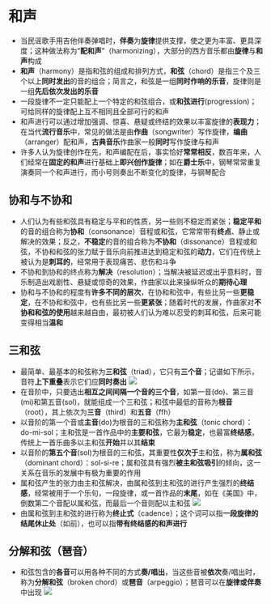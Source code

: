 # 和声
* 当民谣歌手用吉他伴奏弹唱时，**伴奏**为**旋律**提供支撑，使之更为丰富、更具深度；这种做法称为“**配和声**”（harmonizing），大部分的西方音乐都由**旋律**与**和声**构成
* **和声**（harmony）是指和弦的组成和排列方式，**和弦**（chord）是指三个及三个以上**同时发出**的音的组合；简言之，和弦是一组**同时作响的乐音**，旋律则是一组**先后依次发出的乐音**
* 一段旋律不一定只能配上一个特定的和弦组合，或**和弦进行**(progression)；可给同样的旋律配上互不相同且全部可行的和声
* 和声进行可以通过增加强调、惊喜、悬疑或终结的效果以丰富旋律的**表现力**；在当代**流行音乐**中，常见的做法是由**作曲**（songwriter）写作旋律，**编曲**（arranger）配和声，**古典音乐**作曲家一般**同时**写作旋律与和声
* 许多人认为旋律创作在先，和声编配在后，事实恰好**常常相反**，数百年来，人们经常在**固定的和声**进行基础上**即兴创作旋律**；如在**爵士乐**中，钢琴常常重复演奏同一个和声进行，而小号则奏出不断变化的旋律，与钢琴配合
## 协和与不协和
* 人们认为有些和弦具有稳定与平和的性质，另一些则不稳定而紧张；**稳定平和**的音的组合称为**协和**（consonance）音程或和弦，它常常带有**终点**、静止或解决的效果；反之，**不稳定**的音的组合称为**不协和**（dissonance）音程或和弦，不协和和弦的张力赋于音乐向前推进达到稳定和弦的**动力**，它们在传统上被认为是**刺耳的**，经常用于表现痛苦、悲伤和斗争
* 不协和到协和的终点称为**解决**（resolution）；当解决被延迟或出乎意料时，音乐制造出戏剧性、悬疑或惊奇的效果，作曲家以此来操纵听众的**期待心理**
* 协和与不协和的程度有**许多不同的层次**，在协和和弦中，有些比另一些**更稳定**，在不协和和弦中，也有些比另一些**更紧张**；随着时代的发展，作曲家对**不协和和弦的使用**越来越自由，最初被人们认为难以忍受的刺耳和弦，后来可能变得相当**温和**
## 三和弦
* 最简单、最基本的和弦称为**三和弦**（triad），它只有**三个音**；记谱如下所示，音符**上下重叠**表示它们应**同时奏出**
![](images/三和弦.jpg)
* 在音阶中，只要选出**相互之间间隔一个音的三个音**，如第一音(do)、第三音(mi)和第五音(sol)，就能组成一个三和弦；和弦中最低的音称为**根音**（root），其上依次为**三音**（third）和**五音**（ffh）
* 以音阶的第一个音或**主音**(do)为根音的三和弦称为**主和弦**（tonic chord）：do-mi-sol；主和弦是一首作品中的**主要和弦**，它最为**稳定**，也最富**终结感**，传统上一首乐曲多以主和弦**开始**并以其**结束**
* 以音阶的**第五个音**(sol)为根音的三和弦，其重要性**仅次于**主和弦，称为**属和弦**（dominant chord）：sol-si-re；属和弦具有强烈**被主和弦吸引**的倾向，这一关系在音乐的发展中有极为重要的作用
* 属和弦产生的张力由主和弦解决，由属和弦到主和弦的进行产生强烈的**终结感**，经常被用于一个乐句，一段旋律，或一首作品的**末尾**，如在《美国》中，倒数第二个音配以属和弦，而最后一个音则配以主和弦
![](images/终止式.jpg)
* 由属和弦到主和弦的进行称为**终止式**（cadence）；这个词可以指**一段旋律的结尾休止处**（如前），也可以指**带有终结感的和声进行**
## 分解和弦（琶音）
* 和弦包含的**各音**可以用各种不同的方式**奏/唱出**，当这些音被**依次**奏/唱出时，称为**分解和弦**（broken chord）或**琶音**（arpeggio）；琶音可以在**旋律或伴奏**中出现
![](images/琶音.jpg)